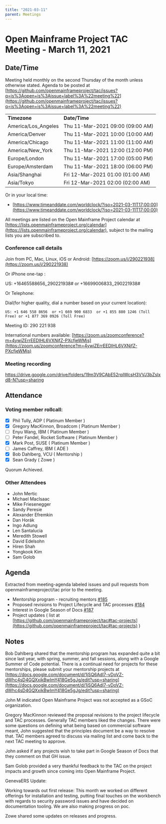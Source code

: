 ```yaml
---
title: "2021-03-11"
parent: Meetings
---
```

# Open Mainframe Project TAC Meeting - March 11, 2021


## Date/Time

Meeting held monthly on the second Thursday of the month unless otherwise stated. Agenda to be posted at [https://github.com/openmainframeproject/tac/issues?q=is%3Aopen+is%3Aissue+label%3A%22meeting%22](https://github.com/openmainframeproject/tac/issues?q=is%3Aopen+is%3Aissue+label%3A%22meeting%22)


<table>
  <tr>
   <td><strong>Timezone</strong>
   </td>
   <td><strong>Date/Time</strong>
   </td>
  </tr>
  <tr>
   <td>America/Los_Angeles
   </td>
   <td>Thu 11-Mar-2021 09:00 (09:00 AM)
   </td>
  </tr>
  <tr>
   <td>America/Denver
   </td>
   <td>Thu 11-Mar-2021 10:00 (10:00 AM)
   </td>
  </tr>
  <tr>
   <td>America/Chicago
   </td>
   <td>Thu 11-Mar-2021 11:00 (11:00 AM)
   </td>
  </tr>
  <tr>
   <td>America/New_York
   </td>
   <td>Thu 11-Mar-2021 12:00 (12:00 PM)
   </td>
  </tr>
  <tr>
   <td>Europe/London
   </td>
   <td>Thu 11-Mar-2021 17:00 (05:00 PM)
   </td>
  </tr>
  <tr>
   <td>Europe/Amsterdam
   </td>
   <td>Thu 11-Mar-2021 18:00 (06:00 PM)
   </td>
  </tr>
  <tr>
   <td>Asia/Shanghai
   </td>
   <td>Fri 12-Mar-2021 01:00 (01:00 AM)
   </td>
  </tr>
  <tr>
   <td>Asia/Tokyo
   </td>
   <td>Fri 12-Mar-2021 02:00 (02:00 AM)
   </td>
  </tr>
</table>

Or in your local time:

*   [https://www.timeanddate.com/worldclock/?iso=2021-03-11T17:00:00](https://www.timeanddate.com/worldclock/?iso=2021-03-11T17:00:00)

All meetings are listed on the Open Mainframe Project calendar at [https://lists.openmainframeproject.org/calendar](https://lists.openmainframeproject.org/calendar), subject to the mailing lists you are subscribed to.

### Conference call details

Join from PC, Mac, Linux, iOS or Android: [https://zoom.us/j/290221938](https://zoom.us/j/290221938)

Or iPhone one-tap :

US: +16465588656,,290221938# or +16699006833,,290221938#

Or Telephone:

Dial(for higher quality, dial a number based on your current location):


```
US: +1 646 558 8656  or +1 669 900 6833  or +1 855 880 1246 (Toll Free) or +1 877 369 0926 (Toll Free)
```

Meeting ID: 290 221 938

International numbers available: [https://zoom.us/zoomconference?m=4ywiZErrEEDIHL6VXNjfZ-PXcfjeWMjs](https://zoom.us/zoomconference?m=4ywiZErrEEDIHL6VXNjfZ-PXcfjeWMjs)


### Meeting recording

https://drive.google.com/drive/folders/19m3V9CAbE52rpIWcsH3VVJ3bZslxd8-N?usp=sharing

## Attendance

### Voting member rollcall:

- [X] Phil Tully, ADP ( Platinum Member )
- [X] Gregory MacKinnon, Broadcom ( Platinum Member )
- [ ] Enyu Wang, IBM ( Platinum Member )
- [ ] Peter Fandel, Rocket Software ( Platinum Member )
- [X] Mark Post, SUSE ( Platinum Member )
- [ ] James Caffrey, IBM ( ADE )
- [X] Bob Dahlberg, VCU ( Mentorship )
- [X] Sean Grady ( Zowe )

Quorum Achieved.

### Other Attendees

- John Mertic
- Michael MacIsaac
- Mike Friesenegger
- Sandy Peresie
- Alexander Efremkin
- Dan Horák
- Ingo Adlung
- Len Santalucia
- Meredith Stowell
- David Edelsohn
- Hiren Shah
- Yongkook Kim
- Sam Golob

## Agenda

Extracted from meeting-agenda labeled issues and pull requests from openmainframeproject/tac prior to the meeting.

*   Mentorship program - recruiting mentors [#185](https://github.com/openmainframeproject/tac/issues/185)
*   Proposed revisions to Project Lifecycle and TAC processes [#184](https://github.com/openmainframeproject/tac/pull/184)
*   Interest in Google Season of Docs [#187](https://github.com/openmainframeproject/tac/issues/187)
*   Project updates ( list at [https://github.com/openmainframeproject/tac#tac-projects](https://github.com/openmainframeproject/tac#tac-projects) )

## Notes

Bob Dahlberg shared that the mentorship program has expanded quite a bit since last year, with spring, summer, and fall sessions, along with a Google Summer of Code potential. There is a continual need for projects for these mentorships, please submit your mentorship projects at [https://docs.google.com/document/d/1jSQ6Adl7-vDoVZ-dWhc4sD4GQXxikBwImY418Ge5gJg/edit?usp=sharing](https://docs.google.com/document/d/1jSQ6Adl7-vDoVZ-dWhc4sD4GQXxikBwImY418Ge5gJg/edit?usp=sharing)

John M indicated Open Mainframe Project was not accepted as a GSoC organization.

Gregory MacKinnon reviewed the proposal revisions to the project lifecycle and TAC processes. Generally TAC members liked the changes. There were some questions on defining what being based on commercial software meant, John suggested that the principles document be a way to resolve that. TAC members agreed to discuss via mailing list and come back to the next TAC meeting to approve.

John asked if any projects wish to take part in Google Season of Docs that they comment on that GH issue.

Sam Golob provided a very thankful feedback to the TAC on the project impacts and growth since coming into Open Mainframe Project.

GenevaERS Update:

Working towards out first release: This month we worked on different offerings for installation and testing, putting final touches on the workbench with regards to security password issues and have decided on documentation tooling.  We are also making progress on poc.

Zowe shared some updates on releases and progress.
